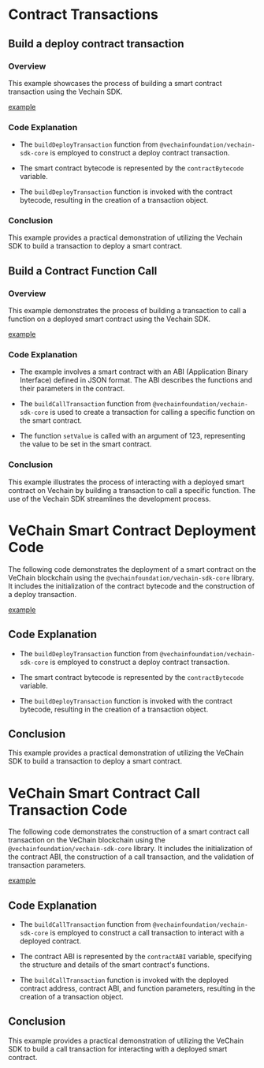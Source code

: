 # Contract Transactions

## Build a deploy contract transaction

### Overview

This example showcases the process of building a smart contract transaction using the Vechain SDK.

[example](examples/contracts/contract-deploy.ts)

### Code Explanation

-   The `buildDeployTransaction` function from `@vechainfoundation/vechain-sdk-core` is employed to construct a deploy contract transaction.

-   The smart contract bytecode is represented by the `contractBytecode` variable.

-   The `buildDeployTransaction` function is invoked with the contract bytecode, resulting in the creation of a transaction object.

### Conclusion

This example provides a practical demonstration of utilizing the Vechain SDK to build a transaction to deploy a smart contract.

## Build a Contract Function Call

### Overview

This example demonstrates the process of building a transaction to call a function on a deployed smart contract using the Vechain SDK.

[example](examples/contracts/contract-function-call.ts)

### Code Explanation

-   The example involves a smart contract with an ABI (Application Binary Interface) defined in JSON format. The ABI describes the functions and their parameters in the contract.

-   The `buildCallTransaction` function from `@vechainfoundation/vechain-sdk-core` is used to create a transaction for calling a specific function on the smart contract.

-   The function `setValue` is called with an argument of 123, representing the value to be set in the smart contract.

### Conclusion

This example illustrates the process of interacting with a deployed smart contract on Vechain by building a transaction to call a specific function. The use of the Vechain SDK streamlines the development process.


# VeChain Smart Contract Deployment Code

The following code demonstrates the deployment of a smart contract on the VeChain blockchain using the `@vechainfoundation/vechain-sdk-core` library. It includes the initialization of the contract bytecode and the construction of a deploy transaction.

[example](examples/contracts/contract-deploy.ts)

## Code Explanation

- The `buildDeployTransaction` function from `@vechainfoundation/vechain-sdk-core` is employed to construct a deploy contract transaction.

- The smart contract bytecode is represented by the `contractBytecode` variable.

- The `buildDeployTransaction` function is invoked with the contract bytecode, resulting in the creation of a transaction object.

## Conclusion

This example provides a practical demonstration of utilizing the VeChain SDK to build a transaction to deploy a smart contract.



# VeChain Smart Contract Call Transaction Code

The following code demonstrates the construction of a smart contract call transaction on the VeChain blockchain using the `@vechainfoundation/vechain-sdk-core` library. It includes the initialization of the contract ABI, the construction of a call transaction, and the validation of transaction parameters.

[example](examples/contracts/contract-function-call.ts)


## Code Explanation

- The `buildCallTransaction` function from `@vechainfoundation/vechain-sdk-core` is employed to construct a call transaction to interact with a deployed contract.

- The contract ABI is represented by the `contractABI` variable, specifying the structure and details of the smart contract's functions.

- The `buildCallTransaction` function is invoked with the deployed contract address, contract ABI, and function parameters, resulting in the creation of a transaction object.

## Conclusion

This example provides a practical demonstration of utilizing the VeChain SDK to build a call transaction for interacting with a deployed smart contract.

   

